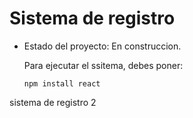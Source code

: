 <h1> Sistema de registro </h1>

- Estado del proyecto: En construccion.

  Para ejecutar el ssitema, debes  poner:

  ```npm install react``` 

sistema de registro 2

